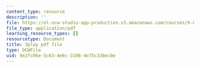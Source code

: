 ```yaml
---
content_type: resource
description: ''
file: https://ol-ocw-studio-app-production.s3.amazonaws.com/courses/9-00-introduction-to-psychology-fall-2004/9e2fc06e5c634e6c31084e75c338ec0e_10499.pdf
file_type: application/pdf
learning_resource_types: []
resourcetype: Document
title: 3play pdf file
type: OCWFile
uid: 9e2fc06e-5c63-4e6c-3108-4e75c338ec0e
---
```

